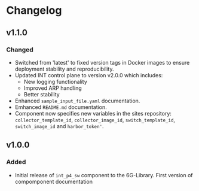 # Changelog

## v1.1.0
### Changed
- Switched from 'latest' to fixed version tags in Docker images to ensure deployment stability and reproducibility.
- Updated INT control plane to version v2.0.0 which includes:
  - New logging functionality
  - Improved ARP handling
  - Better stability
- Enhanced `sample_input_file.yaml` documentation.
- Emhanced `README.md` documentation.
- Component now specifies new variables in the sites repository: `collector_template_id`, `collector_image_id`, `switch_template_id`, `switch_image_id` and `harbor_token'`.

## v1.0.0
### Added
- Initial release of `int_p4_sw` component to the 6G-Library. First version of compomponent documentation
